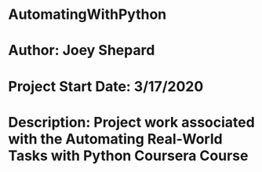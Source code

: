 # AutomatingWithPython
# Author: Joey Shepard
# Project Start Date: 3/17/2020
# Description: Project work associated with the Automating Real-World Tasks with Python Coursera Course
